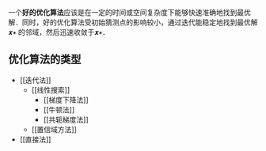 一个**好的优化算法**应该是在一定的时间或空间复杂度下能够快速准确地找到最优解．同时，好的优化算法受初始猜测点的影响较小，通过迭代能稳定地找到最优解𝒙∗ 的邻域，然后迅速收敛于𝒙∗．
## 优化算法的类型
+ [[迭代法]]
  + [[线性搜索]]
    + [[梯度下降法]]
    + [[牛顿法]]
    + [[共轭梯度法]]
  + [[置信域方法]]
+ [[直接法]]
  